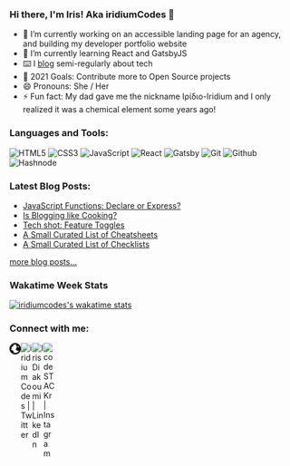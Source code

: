 ### Hi there, I'm Iris! Aka iridiumCodes 👋

- 🔭 I’m currently working on an accessible landing page for an agency, and building my developer portfolio website
- 🌱 I’m currently learning React and GatsbyJS
- ⌨️ I [blog](https://blog.iridium.codes/) semi-regularly about tech
- 🥅 2021 Goals: Contribute more to Open Source projects
- 😄 Pronouns: She / Her
- ⚡ Fun fact: My dad gave me the nickname Ιρίδιο-Iridium and I only realized it was a chemical element some years ago!

### Languages and Tools:
<p>
<img src="https://img.shields.io/badge/HTML5-E34F26?logo=html5&logoColor=white&style=flat" alt="HTML5">
<img src="https://img.shields.io/badge/CSS3-1572B6?logo=css3&logoColor=white&style=flat" alt="CSS3">
<img src="https://img.shields.io/badge/JavaScript-F7DF1E?logo=javascript&logoColor=white&style=flat" alt="JavaScript">
<img src="https://img.shields.io/badge/React-61DAFB?logo=react&logoColor=white&style=flat" alt="React">
<img src="https://img.shields.io/badge/Gatsby-663399?logo=gatsby&logoColor=white&style=flat" alt="Gatsby">
<img src="https://img.shields.io/badge/Git-F05032?logo=git&logoColor=white&style=flat" alt="Git">
<img src="https://img.shields.io/badge/Github-181717?logo=github&logoColor=white&style=flat" alt="Github">
<img src="https://img.shields.io/badge/Hashnode-2962FF?logo=hashnode&logoColor=white&style=flat" alt="Hashnode">
</p>

### Latest Blog Posts:

<!-- BLOG-POST-LIST:START -->
- [JavaScript Functions: Declare or Express?](https://blog.iridium.codes/javascript-functions-declare-or-express)
- [Is Blogging like Cooking?](https://blog.iridium.codes/is-blogging-like-cooking)
- [Tech shot: Feature Toggles](https://blog.iridium.codes/tech-shot-feature-toggles)
- [A Small Curated List of Cheatsheets](https://blog.iridium.codes/a-curated-list-of-cheatsheets)
- [A Small Curated List of Checklists](https://blog.iridium.codes/a-small-curated-list-of-checklists)
<!-- BLOG-POST-LIST:END -->
[more blog posts...](https://blog.iridium.codes)

### Wakatime Week Stats
[![iridiumcodes's wakatime stats](https://github-readme-stats.vercel.app/api/wakatime?username=iridiumCodes)](https://github.com/anuraghazra/github-readme-stats)
### Connect with me:

[<img align="left" alt="iridium.codes" width="20px" src="https://raw.githubusercontent.com/iconic/open-iconic/master/svg/globe.svg" />][website] [<img align="left" alt="iridiumCodes | Twitter" width="20px" src="https://cdn.jsdelivr.net/npm/simple-icons@v3/icons/twitter.svg" />][twitter] [<img align="left" alt="Iris Diakoumi | LinkedIn" width="20px" src="https://cdn.jsdelivr.net/npm/simple-icons@v3/icons/linkedin.svg" />][linkedin] [<img align="left" alt="codeSTACKr | Instagram" width="20px" src="https://cdn.jsdelivr.net/npm/simple-icons@v3/icons/instagram.svg" />][instagram]

[website]: https://iridium.codes
[twitter]: https://twitter.com/iridiumCodes
[instagram]: https://www.instagram.com/iridium.codes/
[linkedin]: https://www.linkedin.com/in/irisdiakoumi/
